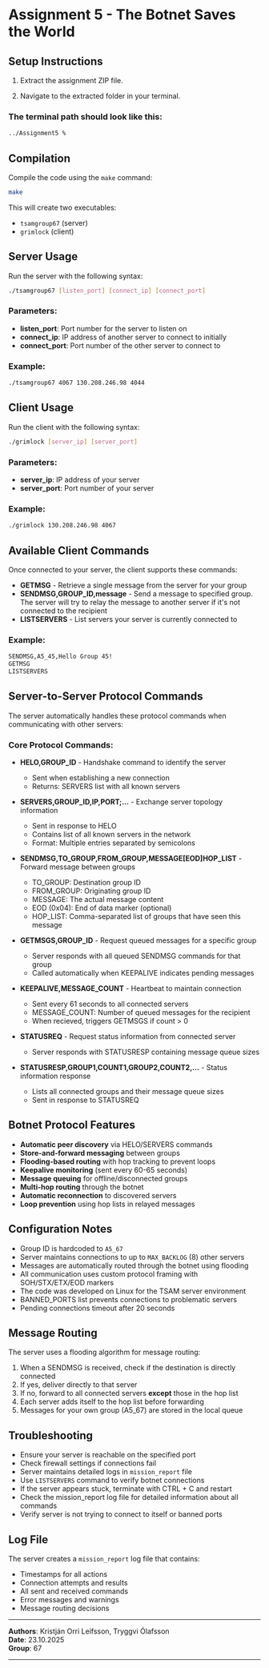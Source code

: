 # Assignment 5 - The Botnet Saves the World

## Setup Instructions

1. Extract the assignment ZIP file.

2. Navigate to the extracted folder in your terminal.

### The terminal path should look like this:
```bash
../Assignment5 %
```

## Compilation

Compile the code using the `make` command:
```bash
make
```

This will create two executables:
- `tsamgroup67` (server)
- `grimlock` (client)

## Server Usage

Run the server with the following syntax:
```bash
./tsamgroup67 [listen_port] [connect_ip] [connect_port]
```

### Parameters:
- **listen_port**: Port number for the server to listen on
- **connect_ip**: IP address of another server to connect to initially
- **connect_port**: Port number of the other server to connect to

### Example:
```bash
./tsamgroup67 4067 130.208.246.98 4044
```

## Client Usage

Run the client with the following syntax:
```bash
./grimlock [server_ip] [server_port]
```

### Parameters:
- **server_ip**: IP address of your server
- **server_port**: Port number of your server

### Example:
```bash
./grimlock 130.208.246.98 4067
```

## Available Client Commands

Once connected to your server, the client supports these commands:

- **GETMSG** - Retrieve a single message from the server for your group
- **SENDMSG,GROUP_ID,message** - Send a message to specified group. The server will try to relay the message to another server if it's not connected to the recipient
- **LISTSERVERS** - List servers your server is currently connected to

### Example:
```bash
SENDMSG,A5_45,Hello Group 45!
GETMSG
LISTSERVERS
```

## Server-to-Server Protocol Commands

The server automatically handles these protocol commands when communicating with other servers:

### Core Protocol Commands:

- **HELO,GROUP_ID** - Handshake command to identify the server
  - Sent when establishing a new connection
  - Returns: SERVERS list with all known servers

- **SERVERS,GROUP_ID,IP,PORT;...** - Exchange server topology information
  - Sent in response to HELO
  - Contains list of all known servers in the network
  - Format: Multiple entries separated by semicolons

- **SENDMSG,TO_GROUP,FROM_GROUP,MESSAGE[EOD]HOP_LIST** - Forward message between groups
  - TO_GROUP: Destination group ID
  - FROM_GROUP: Originating group ID
  - MESSAGE: The actual message content
  - EOD (0x04): End of data marker (optional)
  - HOP_LIST: Comma-separated list of groups that have seen this message

- **GETMSGS,GROUP_ID** - Request queued messages for a specific group
  - Server responds with all queued SENDMSG commands for that group
  - Called automatically when KEEPALIVE indicates pending messages

- **KEEPALIVE,MESSAGE_COUNT** - Heartbeat to maintain connection
  - Sent every 61 seconds to all connected servers
  - MESSAGE_COUNT: Number of queued messages for the recipient
  - When recieved, triggers GETMSGS if count > 0

- **STATUSREQ** - Request status information from connected server
  - Server responds with STATUSRESP containing message queue sizes

- **STATUSRESP,GROUP1,COUNT1,GROUP2,COUNT2,...** - Status information response
  - Lists all connected groups and their message queue sizes
  - Sent in response to STATUSREQ

## Botnet Protocol Features

- **Automatic peer discovery** via HELO/SERVERS commands
- **Store-and-forward messaging** between groups
- **Flooding-based routing** with hop tracking to prevent loops
- **Keepalive monitoring** (sent every 60-65 seconds)
- **Message queuing** for offline/disconnected groups
- **Multi-hop routing** through the botnet
- **Automatic reconnection** to discovered servers
- **Loop prevention** using hop lists in relayed messages

## Configuration Notes

- Group ID is hardcoded to `A5_67`
- Server maintains connections to up to `MAX_BACKLOG` (8) other servers
- Messages are automatically routed through the botnet using flooding
- All communication uses custom protocol framing with SOH/STX/ETX/EOD markers
- The code was developed on Linux for the TSAM server environment
- BANNED_PORTS list prevents connections to problematic servers
- Pending connections timeout after 20 seconds

## Message Routing

The server uses a flooding algorithm for message routing:

1. When a SENDMSG is received, check if the destination is directly connected
2. If yes, deliver directly to that server
3. If no, forward to all connected servers **except** those in the hop list
4. Each server adds itself to the hop list before forwarding
5. Messages for your own group (A5_67) are stored in the local queue

## Troubleshooting

- Ensure your server is reachable on the specified port
- Check firewall settings if connections fail
- Server maintains detailed logs in `mission_report` file
- Use `LISTSERVERS` command to verify botnet connections
- If the server appears stuck, terminate with CTRL + C and restart
- Check the mission_report log file for detailed information about all commands
- Verify server is not trying to connect to itself or banned ports

## Log File

The server creates a `mission_report` log file that contains:
- Timestamps for all actions
- Connection attempts and results
- All sent and received commands
- Error messages and warnings
- Message routing decisions

---

**Authors**: Kristján Orri Leifsson, Tryggvi Ólafsson  
**Date**: 23.10.2025  
**Group**: 67

---